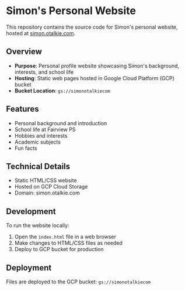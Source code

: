 # Simon's Personal Website

This repository contains the source code for Simon's personal website, hosted at [simon.otalkie.com](https://simon.otalkie.com).

## Overview
- **Purpose**: Personal profile website showcasing Simon's background, interests, and school life
- **Hosting**: Static web pages hosted in Google Cloud Platform (GCP) bucket
- **Bucket Location**: `gs://simonotalkiecom`

## Features
- Personal background and introduction
- School life at Fairview PS
- Hobbies and interests
- Academic subjects
- Fun facts

## Technical Details
- Static HTML/CSS website
- Hosted on GCP Cloud Storage
- Domain: simon.otalkie.com

## Development
To run the website locally:
1. Open the `index.html` file in a web browser
2. Make changes to HTML/CSS files as needed
3. Deploy to GCP bucket for production

## Deployment
Files are deployed to the GCP bucket: `gs://simonotalkiecom`